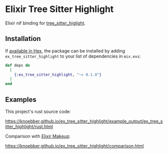 # Elixir Tree Sitter Highlight

Elixir nif binding for
[tree_sitter_higlight](https://docs.rs/tree-sitter-highlight/latest/tree_sitter_highlight/).

## Installation

If [available in Hex](https://hex.pm/docs/publish), the package can be installed
by adding `ex_tree_sitter_highlight` to your list of dependencies in `mix.exs`:

```elixir
def deps do
  [
    {:ex_tree_sitter_highlight, "~> 0.1.0"}
  ]
end
```

## Examples

This project's rust source code:

https://knoebber.github.io/ex_tree_sitter_highlight/example_output/ex_tree_sitter_highlight/rust.html

Comparison with [Elixir Makeup](https://github.com/elixir-makeup/makeup):

https://knoebber.github.io/ex_tree_sitter_highlight/comparison.html

